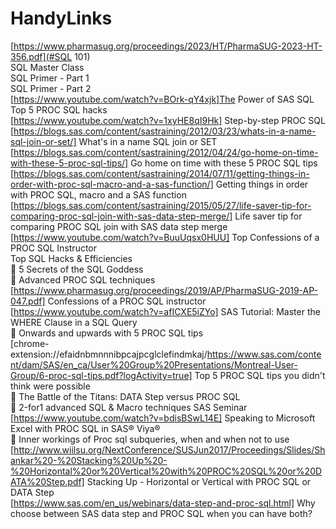 # HandyLinks
[https://www.pharmasug.org/proceedings/2023/HT/PharmaSUG-2023-HT-356.pdf](#SQL 101)<br/>
SQL Master Class<br/>
SQL Primer - Part 1<br/>
SQL Primer - Part 2<br/>
[https://www.youtube.com/watch?v=BOrk-qY4xjk]The Power of SAS SQL<br/>
Top 5 PROC SQL hacks<br/>
[https://www.youtube.com/watch?v=1xyHE8qI9Hk] Step-by-step PROC SQL <br/>
[https://blogs.sas.com/content/sastraining/2012/03/23/whats-in-a-name-sql-join-or-set/] What's in a name SQL join or SET<br/>
[https://blogs.sas.com/content/sastraining/2012/04/24/go-home-on-time-with-these-5-proc-sql-tips/] Go home on time with these 5 PROC SQL tips<br/>
[https://blogs.sas.com/content/sastraining/2014/07/11/getting-things-in-order-with-proc-sql-macro-and-a-sas-function/] Getting things in order with PROC SQL, macro and a SAS function<br/>
[https://blogs.sas.com/content/sastraining/2015/05/27/life-saver-tip-for-comparing-proc-sql-join-with-sas-data-step-merge/] Life saver tip for comparing PROC SQL join with SAS data step merge<br/>
[https://www.youtube.com/watch?v=BuuUqsx0HUU] Top Confessions of a PROC SQL Instructor<br/>
Top SQL Hacks & Efficiencies <br/>
	5 Secrets of the SQL Goddess<br/>
	Advanced PROC SQL techniques<br/>
[https://www.pharmasug.org/proceedings/2019/AP/PharmaSUG-2019-AP-047.pdf]	Confessions of a PROC SQL instructor<br/>
[https://www.youtube.com/watch?v=afICXE5iZYo]	SAS Tutorial: Master the WHERE Clause in a SQL Query<br/>
	Onwards and upwards with 5 PROC SQL tips<br/>
[chrome-extension://efaidnbmnnnibpcajpcglclefindmkaj/https://www.sas.com/content/dam/SAS/en_ca/User%20Group%20Presentations/Montreal-User-Group/6-proc-sql-tips.pdf?logActivity=true]	Top 5 PROC SQL tips you didn't think were possible<br/>
	The Battle of the Titans: DATA Step versus PROC SQL<br/>
	2-for1 advanced SQL & Macro techniques SAS Seminar <br/>
[https://www.youtube.com/watch?v=bdisBSwL14E]	Speaking to Microsoft Excel with PROC SQL in SAS® Viya®<br/>
	Inner workings of Proc sql subqueries, when and when not to use<br/>
[http://www.wiilsu.org/NextConference/SUSJun2017/Proceedings/Slides/Shankar%20-%20Stacking%20Up%20-%20Horizontal%20or%20Vertical%20with%20PROC%20SQL%20or%20DATA%20Step.pdf]	Stacking Up - Horizontal or Vertical with PROC SQL or DATA Step<br/>
[https://www.sas.com/en_us/webinars/data-step-and-proc-sql.html]	Why choose between SAS data step and PROC SQL when you can have both?<br/>
